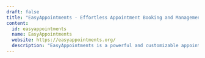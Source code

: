 ```yaml
---
draft: false
title: "EasyAppointments - Effortless Appointment Booking and Management Software"
content:
  id: easyappointments
  name: EasyAppointments
  website: https://easyappointments.org/
  description: "EasyAppointments is a powerful and customizable appointment booking software that syncs with Google Calendar. Manage appointments, services, and customer data with ease for an improved scheduling experience."
---
```

